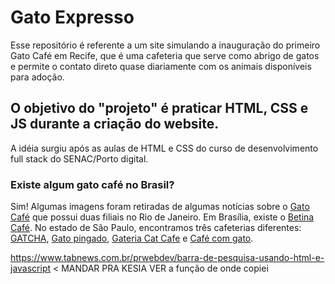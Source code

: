 # Gato Expresso
Esse repositório é referente a um site simulando a inauguração do primeiro Gato Café em Recife, que é uma cafeteria que serve como abrigo de gatos e permite o contato direto quase diariamente com os animais disponíveis para adoção.

## O objetivo do "projeto" é praticar HTML, CSS e JS durante a criação do website.
A idéia surgiu após as aulas de HTML e CSS do curso de desenvolvimento full stack do SENAC/Porto digital.

### Existe algum gato café no Brasil?
Sim! Algumas imagens foram retiradas de algumas notícias sobre o [Gato Café](https://gatocafeoficial.com.br/) que possui duas filiais no Rio de Janeiro. Em Brasília, existe o [Betina Café](https://betinacatcafe.com.br/).
No estado de São Paulo, encontramos três cafeterias diferentes: [GATCHA](https://www.instagram.com/gatchasp/), [Gato pingado](https://www.gatopingado.com/), [Gateria Cat Cafe](https://gateriacatcafe.com.br/) e [Café com gato](https://cafecomgato.com.br/).


https://www.tabnews.com.br/prwebdev/barra-de-pesquisa-usando-html-e-javascript < MANDAR PRA KESIA VER a função de onde copiei
